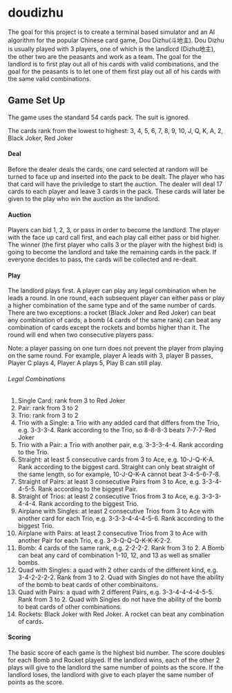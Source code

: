 # doudizhu
The goal for this project is to create a terminal based simulator and an AI algorithm for the popular Chinese card game, Dou Dizhu(斗地主). Dou Dizhu is usually played with 3 players, one of which is the landlord (Dizhu地主), the other two are the peasants and work as a team. The goal for the landlord is to first play out all of his cards with valid combinations, and the goal for the peasants is to let one of them first play out all of his cards with the same valid combinations.

## Game Set Up
The game uses the standard 54 cards pack. The suit is ignored.

The cards rank from the lowest to highest: 3, 4, 5, 6, 7, 8, 9, 10, J, Q, K, A, 2, Black Joker, Red Joker

#### Deal 
Before the dealer deals the cards, one card selected at random will be turned to face up and inserted into the pack to be dealt. The player who has that card will have the priviledge to start the auction. The dealer will deal 17 cards to each player and leave 3 cards in the pack. These cards will later be given to the play who win the auction as the landlord. 

#### Auction
Players can bid 1, 2, 3, or pass in order to become the landlord. The player with the face up card call first, and each play call either pass or bid higher. The winner (the first player who calls 3 or the player with the highest bid) is going to become the landlord and take the remaining cards in the pack. If everyone decides to pass, the cards will be collected and re-dealt. 

#### Play
The landlord plays first. A player can play any legal combination when he leads a round. In one round, each subsequent player can either pass or play a higher combination of the same type and of the same number of cards. There are two exceptions: a rocket (Black Joker and Red Joker) can beat any combination of cards, a bomb (4 cards of the same rank) can beat any combination of cards except the rockets and bombs higher than it. The round will end when two consecutive players pass. 

Note: a player passing on one turn does not prevent the player from playing on the same round. For example, player A leads with 3, player B passes, Player C plays 4, Player A plays 5, Play B can still play. 

###### Legal Combinations 
1. Single Card: rank from 3 to Red Joker
2. Pair: rank from 3 to 2
3. Trio: rank from 3 to 2
4. Trio with a Single: a Trio with any added card that differs from the Trio, e.g. 3-3-3-4. Rank according to the Trio, so 8-8-8-3 beats 7-7-7-Red Joker
5. Trio with a Pair: a Trio with another pair, e.g. 3-3-3-4-4. Rank according to the Trio.
6. Straight: at least 5 consecutive cards from 3 to Ace, e.g. 10-J-Q-K-A. Rank according to the biggest card. Straight can only beat straight of the same length, so for example, 10-J-Q-K-A cannot beat 3-4-5-6-7-8. 
7. Straight of Pairs: at least 3 consecutive Pairs from 3 to Ace, e.g. 3-3-4-4-5-5. Rank according to the biggest Pair. 
8. Straight of Trios: at least 2 consecutive Trios from 3 to Ace, e.g. 3-3-3-4-4-4. Rank according to the biggest Trio. 
9. Airplane with Singles: at least 2 consecutive Trios from 3 to Ace with another card for each Trio, e.g. 3-3-3-4-4-4-5-6. Rank according to the biggest Trio. 
10. Airplane with Pairs: at least 2 consecutive Trios from 3 to Ace with another Pair for each Trio, e.g. 3-3-Q-Q-Q-K-K-K-2-2.
11. Bomb: 4 cards of the same rank, e.g. 2-2-2-2. Rank from 3 to 2. A Bomb can beat any card of combination 1-10, 12, and 13 as well as smaller bombs.
12. Quad with Singles: a quad with 2 other cards of the different kind, e.g. 3-4-2-2-2-2. Rank from 3 to 2. Quad with Singles do not have the ability of the bomb to beat cards of other combinaitons. 
13. Quad with Pairs: a quad with 2 different Pairs, e.g. 3-3-4-4-4-4-5-5. Rank from 3 to 2. Quad with Singles do not have the ability of the bomb to beat cards of other combinations. 
14. Rockets: Black Joker with Red Joker. A rocket can beat any combination of cards. 

#### Scoring
The basic score of each game is the highest bid number. The score doubles for each Bomb and Rocket played. If the landlord wins, each of the other 2 plays will give to the landlord the same number of points as the score. If the landlord loses, the landlord with give to each player the same number of points as the score. 
